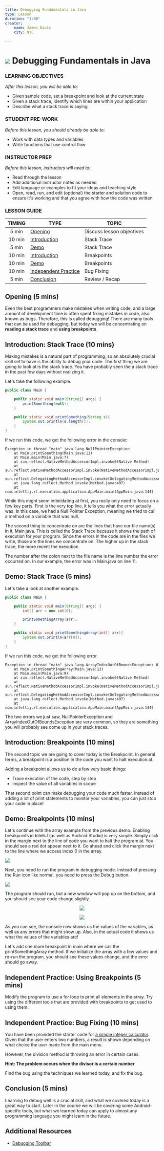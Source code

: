 ```yaml
---
title: Debugging Fundamentals in Java
type: Lesson
duration: "1:00"
creator:
    name: James Davis
    city: NYC

---
```


# ![](https://ga-dash.s3.amazonaws.com/production/assets/logo-9f88ae6c9c3871690e33280fcf557f33.png) Debugging Fundamentals in Java

### LEARNING OBJECTIVES
*After this lesson, you will be able to:*
* Given sample code, set a breakpoint and look at the current state
* Given a stack trace, identify which lines are within your application
* Describe what a stack trace is saying

### STUDENT PRE-WORK
*Before this lesson, you should already be able to:*
- Work with data types and variables
- Write functions that use control flow


### INSTRUCTOR PREP
*Before this lesson, instructors will need to:*
- Read through the lesson
- Add additional instructor notes as needed
- Edit language or examples to fit your ideas and teaching style
- Open, read, run, and edit (optional) the starter and solution code to ensure it's working and that you agree with how the code was written

### LESSON GUIDE

| TIMING  | TYPE  | TOPIC  |
|:-:|---|---|
| 5 min  | [Opening](#opening-5-mins)  | Discuss lesson objectives |
| 10 min  | [Introduction](#introduction-stack-trace-10-mins)  | Stack Trace |
| 5 min  | [Demo](#demo-stack-trace-5-mins)  | Stack Trace |
| 10 min  | [Introduction](#introduction-breakpoints-10-mins)  | Breakpoints |
| 10 min  | [Demo](#demo-breakpoints-10-mins)  | Breakpoints |
| 10 min  | [Independent Practice](#independent-practice-bug-fixing-10-mins)  | Bug Fixing |
| 5 min  | [Conclusion](#conclusion-5-mins)  | Review / Recap |

## Opening (5 mins)

Even the best programmers make mistakes when writing code, and a large amount of development time is often spent fixing mistakes in code, also known as bugs. Therefore, this is called debugging! There are many tools that can be used for debugging, but today we will be concentrating on **reading a stack trace** and **using breakpoints**.

## Introduction: Stack Trace (10 mins)

Making mistakes is a natural part of programming, so an absolutely crucial skill set to have is the ability to debug your code. The first thing we are going to look at is the stack trace. You have probably seen the a stack trace in the past few days without realizing it.

Let's take the following example.

```java
public class Main {

    public static void main(String[] args) {
        printSomething(null);
    }

    public static void printSomething(String s){
        System.out.println(s.length());
    }
}
```

If we run this code, we get the following error in the console:

```
Exception in thread "main" java.lang.NullPointerException
	at Main.printSomething(Main.java:11)
	at Main.main(Main.java:7)
	at sun.reflect.NativeMethodAccessorImpl.invoke0(Native Method)
	at sun.reflect.NativeMethodAccessorImpl.invoke(NativeMethodAccessorImpl.java:62)
	at sun.reflect.DelegatingMethodAccessorImpl.invoke(DelegatingMethodAccessorImpl.java:43)
	at java.lang.reflect.Method.invoke(Method.java:497)
	at com.intellij.rt.execution.application.AppMain.main(AppMain.java:144)
```

While this might seem intimidating at first, you really only need to focus on a few key parts. First is the very top line, it tells you what the error actually was. In this case, we had a Null Pointer Exception, meaning we tried to call a method on a variable that was null.

The second thing to concentrate on are the lines that have our file name(s) in it, Main.java. This is called the Stack Trace because it shows the path of execution for your program. Since the errors in the code are in the files we write, those are the lines we concentrate on. The higher up in the stack trace, the more recent the execution.

The number after the colon next to the file name is the line number the error occurred on. In our example, the error was in Main.java on line 11.


## Demo: Stack Trace (5 mins)

Let's take a look at another example.

```java
public class Main {

    public static void main(String[] args) {
        int[] arr = new int[0];

        printSomethingArray(arr);
    }

    public static void printSomethingArray(int[] arr){
        System.out.println(arr[0]);
    }
}
```


If we run this code, we get the following error.

```
Exception in thread "main" java.lang.ArrayIndexOutOfBoundsException: 0
	at Main.printSomethingArray(Main.java:13)
	at Main.main(Main.java:9)
	at sun.reflect.NativeMethodAccessorImpl.invoke0(Native Method)
	at sun.reflect.NativeMethodAccessorImpl.invoke(NativeMethodAccessorImpl.java:62)
	at sun.reflect.DelegatingMethodAccessorImpl.invoke(DelegatingMethodAccessorImpl.java:43)
	at java.lang.reflect.Method.invoke(Method.java:497)
	at com.intellij.rt.execution.application.AppMain.main(AppMain.java:144)
```


The two errors we just saw, NullPointerException and ArrayIndexOutOfBoundsException are very common, so they are something you will probably see come up in your stack traces.


## Introduction: Breakpoints (10 mins)

The second topic we are going to cover today is the Breakpoint. In general terms, a breakpoint is a position in the code you want to halt execution at.


Adding a breakpoint allows us to do a few very basic things:

- Trace execution of the code, step by step
- Inspect the value of all variables in scope

That second point can make debugging your code much faster. Instead of adding a lot of print statements to monitor your variables, you can just stop your code in place!


## Demo: Breakpoints (10 mins)

Let's continue with the array example from the previous demo. Enabling breakpoints in IntelliJ (as well as Android Studio) is very simple. Simply click in the margin next to the line of code you want to halt the program at. You should see a red dot appear next to it. Go ahead and click the margin next to the line where we access index 0 in the array.

<img src="./screenshots/breakpoint1.png" />

Next, you need to run the program in debugging mode. Instead of pressing the Run icon like normal, you need to press the Debug button.

<img src="./screenshots/breakpoint2.png"/>

The program should run, but a new window will pop up on the bottom, and you should see your code change slightly.


<p align="center">
<img src="./screenshots/breakpoint3.png"/>
</p>
<p align="center">
<img src="./screenshots/breakpoint4.png"/>
</p>

As you can see, the console now shows us the values of the variables, as well as any errors that might show up. Also, in the actual code it shows us what the values of the variables are!

Let's add one more breakpoint in main where we call the printSomethingArray method. If we initialize the array with a few values and re-run the program, you should see these values change, and the error should go away.


## Independent Practice: Using Breakpoints (5 mins)

Modify the program to use a for loop to print all elements in the array. Try using the different tools that are provided with breakpoints to get used to using them.

## Independent Practice: Bug Fixing (10 mins)

You have been provided the starter code for [a simple integer calculator](starter-code). Given that the user enters two numbers, a result is shown depending on what choice the user made from the main menu.

However, the division method is throwing an error in certain cases.

**Hint: The problem occurs when the divisor is a certain number**

Find the bug using the techniques we learned today, and fix the bug.


## Conclusion (5 mins)

Learning to debug well is a crucial skill, and what we covered today is a great way to start. Later in the course we will be covering some Android-specific tools, but what we learned today can apply to almost any programming language you might learn in the future.

## Additional Resources

- [Debugging Toolbar](https://www.jetbrains.com/help/idea/2016.1/debug-tool-window.html)
